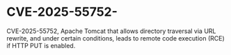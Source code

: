 # CVE-2025-55752-
CVE-2025-55752, Apache Tomcat that allows directory traversal via URL rewrite, and under certain conditions, leads to remote code execution (RCE) if HTTP PUT is enabled.
